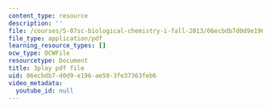 ```yaml
---
content_type: resource
description: ''
file: /courses/5-07sc-biological-chemistry-i-fall-2013/06ecbdb7d0d9e196ae593fe37363feb6_56vQ0S2eAjw.pdf
file_type: application/pdf
learning_resource_types: []
ocw_type: OCWFile
resourcetype: Document
title: 3play pdf file
uid: 06ecbdb7-d0d9-e196-ae59-3fe37363feb6
video_metadata:
  youtube_id: null
---
```

